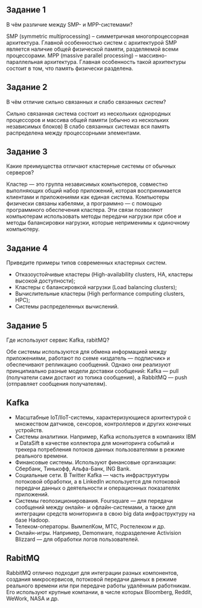## Задание 1
В чём различие между SMP- и MPP-системами?

SMP (symmetric multiprocessing) – симметричная многопроцессорная архитектура. Главной особенностью систем с архитектурой SMP является наличие общей физической памяти, разделяемой всеми процессорами.
MPP (massive parallel processing) – массивно-параллельная архитектура. Главная особенность такой архитектуры состоит в том, что память физически разделена.

## Задание 2
В чём отличие сильно связанных и слабо связанных систем?

Сильно связанная система состоит из нескольких однородных процессоров и массива общей памяти (обычно из нескольких независимых блоков)
В слабо связанных системах вся память распределена между процессорными элементами.

## Задание 3
Какие преимущества отличают кластерные системы от обычных серверов?

Кластер — это группа независимых компьютеров, совместно выполняющих общий набор приложений, которая воспринимается клиентами и приложениями как единая система. Компьютеры физически связаны кабелями, а программно — с помощью программного обеспечения кластера. Эти связи позволяют компьютерам использовать методы передачи нагрузки при сбое и методы балансировки нагрузки, которые неприменимы к одиночному компьютеру.

## Задание 4
Приведите примеры типов современных кластерных систем.

* Отказоустойчивые кластеры (High-availability clusters, HA, кластеры высокой доступности);
* Кластеры с балансировкой нагрузки (Load balancing clusters);
* Вычислительные кластеры (High performance computing clusters, HPC);
* Системы распределенных вычислений.

## Задание 5
Где используют сервис Kafka, rabitMQ?

Обе системы используются для обмена информацией между приложениями, работают по схеме «издатель — подписчик» и обеспечивают репликацию сообщений. Однако они реализуют принципиально разные модели доставки сообщений: Kafka — pull (получатели сами достают из топика сообщения), а RabbitMQ — push (отправляет сообщения получателям).
## Kafka
* Масштабные IoT/IIoT-системы, характеризующиеся архитектурой с множеством датчиков, сенсоров, контроллеров и других конечных устройств.
* Системы аналитики. Например, Kafka используется в компаниях IBM и DataSift в качестве коллектора для мониторинга событий и трекера потребления потоков данных пользователями в режиме реального времени.
* Финансовые системы. Используют финансовые организации: Сбербанк, Тинькофф, Альфа-Банк, ING Bank.
* Социальные сети. В Twitter Kafka — часть инфраструктуры потоковой обработки, а в LinkedIn используется для потоковой передачи данных о деятельности и операционных показателях приложений.
* Системы геопозиционирования. Foursquare — для передачи сообщений между онлайн- и офлайн-системами, а также для интеграции средств мониторинга в свою big data инфраструктуру на базе Hadoop.
* Телеком-операторы. ВымпелКом, МТС, Ростелеком и др.
* Онлайн-игры. Например, Demonware, подразделение Activision Blizzard — для обработки логов пользователей.

## RabitMQ
RabbitMQ отлично подходит для интеграции разных компонентов, создания микросервисов, потоковой передачи данных в режиме реального времени или при передаче работы удалённым работникам. Его используют крупные компании, в числе которых Bloomberg, Reddit, WeWork, NASA и др.
